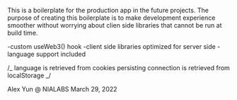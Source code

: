 This is a boilerplate for the production app in the future projects.
The purpose of creating this boilerplate is to make development experience smoother without worrying about clien side libraries that cannot be run at build time.

-custom useWeb3() hook
-client side libraries optimized for server side
-language support included

/_
language is retrieved from cookies
persisting connection is retrieved from localStorage
_/

Alex Yun @ NIALABS
March 29, 2022
